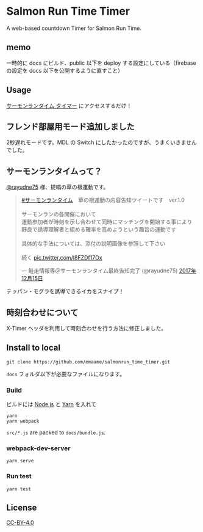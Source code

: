 # Salmon Run Time Timer
A web-based countdown Timer for Salmon Run Time.

## memo

一時的に docs にビルド、public 以下を deploy する設定にしている（firebase の設定を docs 以下を公開するように直すこと）

## Usage
[サーモンランタイム タイマー](https://emaame.github.io/salmonrun_time_timer/) にアクセスするだけ！

## フレンド部屋用モード追加しました
2秒遅れモードです。MDL の Switch にしたかったのですが、うまくいきませんでした。

## サーモンランタイムって？

[@rayudne75](https://github.com/emaame/splatnet2statink) 様、提唱の草の根運動です。

<blockquote class="twitter-tweet" data-lang="ja"><p lang="ja" dir="ltr"><a href="https://twitter.com/hashtag/%E3%82%B5%E3%83%BC%E3%83%A2%E3%83%B3%E3%83%A9%E3%83%B3%E3%82%BF%E3%82%A4%E3%83%A0?src=hash&amp;ref_src=twsrc%5Etfw">#サーモンランタイム</a>　草の根運動の内容告知ツイートです　ver.1.0<br><br>サーモンランの各開催において<br>運動参加者が時刻を示し合わせて同時にマッチングを開始する事により<br>野良で誘導理解者と組める確率を高めようという趣旨の運動です<br><br>具体的な手法については、添付の説明画像を参照して下さい<br><br>続く <a href="https://t.co/I8FZDf17Ox">pic.twitter.com/I8FZDf17Ox</a></p>&mdash; 鮭走情報専＠サーモンランタイム最終告知完了 (@rayudne75) <a href="https://twitter.com/rayudne75/status/941699433623728129?ref_src=twsrc%5Etfw">2017年12月15日</a></blockquote>

テッパン・モグラを誘導できるイカをスナイプ！

## 時刻合わせについて

X-Timer ヘッダを利用して時刻合わせを行う方法に修正しました。

## Install to local

```
git clone https://github.com/emaame/salmonrun_time_timer.git
```

`docs` フォルダ以下が必要なファイルになります。

### Build

ビルドには [Node.js](https://nodejs.org/ja/) と [Yarn](https://classic.yarnpkg.com/ja/docs/install/#windows-stable) を入れて

```
yarn
yarn webpack
```

`src/*.js` are packed to `docs/bundle.js`.

### webpack-dev-server

`yarn serve`

### Run test

`yarn test`

## License

[CC-BY-4.0](https://creativecommons.org/licenses/by/4.0/deed.ja)
